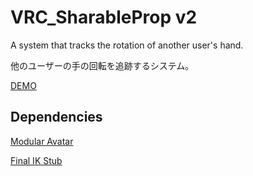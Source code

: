# VRC_SharableProp v2
A system that tracks the rotation of another user's hand.

他のユーザーの手の回転を追跡するシステム。

[DEMO](https://www.youtube.com/watch?v=MvYs2pudSog)

## Dependencies

[Modular Avatar](https://modular-avatar.nadena.dev/)

[Final IK Stub](https://github.com/VRLabs/Final-IK-Stub/releases/)
